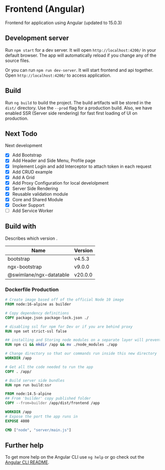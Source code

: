 # Frontend (Angular)

Frontend for application using Angular (updated to 15.0.3)

## Development server

Run `npm start` for a dev server. It will open `http://localhost:4200/` in your default browser. The app will automatically reload if you change any of the source files.

Or you can run `npm run dev-server`. It will start frontend and api together. Open  `http://localhost:4200/` to access application.


## Build

Run `ng build` to build the project. The build artifacts will be stored in the `dist/` directory. Use the `--prod` flag for a production build. Also, we have enabled SSR (Server side rendering) for fast first loading of UI on production.

## Next Todo

Next development

* [x] Add Bootstrap
* [x] Add Header and Side Menu, Profile page
* [x] Implement Login and add Interceptor to attach token in each request
* [x] Add CRUD example
* [x] Add A Grid
* [x] Add Proxy Configuration for local develolpment
* [x] Server Side Rendering
* [x] Reusable validation module
* [x] Core and Shared Module
* [x] Docker Support
* [ ] Add Service Worker

## Build with

Describes which version .

| Name       | Version  |
| ---------- | -------- |
| bootstrap     | v4.5.3    |
| ngx-bootstrap | v9.0.0 |
| @swimlane/ngx-datatable | v20.0.0 |


### Dockerfile Production

```dockerfile
# Create image based off of the official Node 10 image
FROM node:16-alpine as builder

# Copy dependency definitions
COPY package.json package-lock.json ./

# disabling ssl for npm for Dev or if you are behind proxy
RUN npm set strict-ssl false

## installing and Storing node modules on a separate layer will prevent unnecessary npm installs at each build
RUN npm ci && mkdir /app && mv ./node_modules ./app

# Change directory so that our commands run inside this new directory
WORKDIR /app

# Get all the code needed to run the app
COPY . /app/

# Build server side bundles
RUN npm run build:ssr

FROM node:14.5-alpine
## From 'builder' copy published folder
COPY --from=builder /app/dist/frontend /app

WORKDIR /app
# Expose the port the app runs in
EXPOSE 4000

CMD ["node", "server/main.js"]

```

## Further help

To get more help on the Angular CLI use `ng help` or go check out the [Angular CLI README](https://github.com/angular/angular-cli/blob/master/README.md).
